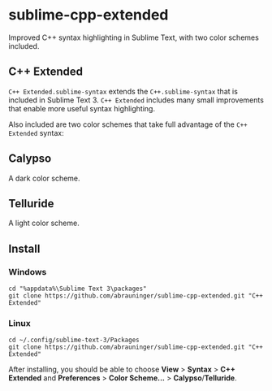# sublime-cpp-extended
Improved C++ syntax highlighting in Sublime Text, with two color schemes included.

## C++ Extended
`C++ Extended.sublime-syntax` extends the `C++.sublime-syntax` that is included in Sublime Text 3.  `C++ Extended` includes many small improvements that enable more useful syntax highlighting.

Also included are two color schemes that take full advantage of the `C++ Extended` syntax:

## Calypso
A dark color scheme.

## Telluride
A light color scheme.

## Install

### Windows
```
cd "%appdata%\Sublime Text 3\packages"
git clone https://github.com/abrauninger/sublime-cpp-extended.git "C++ Extended"
```

### Linux
```
cd ~/.config/sublime-text-3/Packages
git clone https://github.com/abrauninger/sublime-cpp-extended.git "C++ Extended"
```
After installing, you should be able to choose **View** > **Syntax** > **C++ Extended** and **Preferences** > **Color Scheme...** > **Calypso**/**Telluride**.
